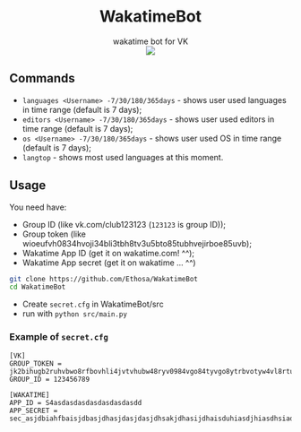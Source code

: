 <h1 align="center">WakatimeBot</h1>
<div align="center">
    wakatime bot for VK
</div>
<div align="center">
    <a href="https://wakatime.com/badge/github/Ethosa/WakatimeBot"><img src="https://wakatime.com/badge/github/Ethosa/WakatimeBot.svg"></a>
</div>

## Commands
- `languages <Username> -7/30/180/365days` - shows user used languages in time range (default is 7 days);
- `editors <Username> -7/30/180/365days` - shows user used editors in time range (default is 7 days);
- `os <Username> -7/30/180/365days` - shows user used OS in time range (default is 7 days);
- `langtop` - shows most used languages at this moment.

## Usage
You need have:
- Group ID (like vk.com/club123123 (`123123` is group ID));
- Group token (like wioeufvh0834hvoji34bli3tbh8tv3u5bto85tubhvejirboe85uvb);
- Wakatime App ID (get it on wakatime.com! ^^);
- Wakatime App secret (get it on wakatime ... ^^)

```bash
git clone https://github.com/Ethosa/WakatimeBot
cd WakatimeBot
```

- Create `secret.cfg` in WakatimeBot/src
- run with ```python src/main.py```

### Example of `secret.cfg`
```
[VK]
GROUP_TOKEN = jk2bihugb2ruhvbwo8rfbovhli4jvtvhubw48ryv0984vgo84tyvgo8ytrbvotyw4vl8rtuvbowtr8vuebrtl
GROUP_ID = 123456789

[WAKATIME]
APP_ID = S4asdasdasdasdasdasdasdd
APP_SECRET = sec_asjdbiahfbaisjdbasjdhasjdasjdasjdhsakjdhasijdhaisduhiasdjhiasdhsiadhiasjdhiasjdh
```
